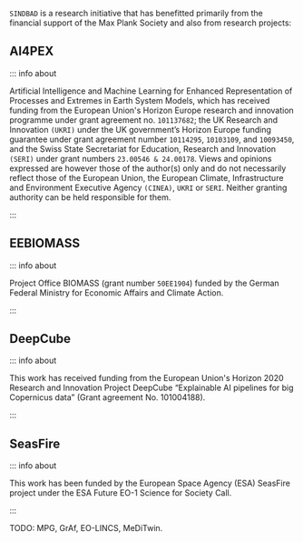 `SINDBAD` is a research initiative that has benefitted primarily from the financial support of the Max Plank Society and also from research projects:

## AI4PEX

::: info about

Artificial Intelligence and Machine Learning for Enhanced Representation of Processes and Extremes in Earth System Models, which has received funding from the European Union's Horizon Europe research and innovation programme under grant agreement no. `101137682`; the UK Research and Innovation `(UKRI)` under the UK government’s Horizon Europe funding guarantee under grant agreement number `10114295`, `10103109`, and `10093450`, and the Swiss State Secretariat for Education, Research and Innovation `(SERI)` under grant numbers `23.00546 & 24.00178`. Views and opinions expressed are however those of the author(s) only and do not necessarily reflect those of the European Union, the European Climate, Infrastructure and Environment Executive Agency `(CINEA)`, `UKRI` or `SERI`. Neither granting authority can be held responsible for them.

:::

## EEBIOMASS

::: info about

Project Office BIOMASS (grant number `50EE1904`) funded by the German Federal Ministry for Economic Affairs and Climate Action.

:::

## DeepCube

::: info about

This work has received funding from the European Union's Horizon 2020 Research and Innovation Project DeepCube “Explainable AI pipelines for big Copernicus data” (Grant agreement No. 101004188).

:::

## SeasFire

::: info about

This work has been funded by the European Space Agency (ESA) SeasFire project under the ESA Future EO-1 Science for Society Call.

:::


TODO: MPG, GrAf, EO-LINCS, MeDiTwin. 